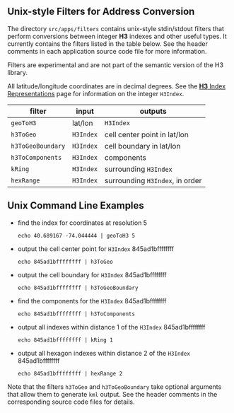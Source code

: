 Unix-style Filters for Address Conversion
---

The directory `src/apps/filters` contains unix-style stdin/stdout filters that perform conversions between integer **H3** indexes and other useful types. It currently contains the filters listed in the table below. See the header comments in each application source code file for more information.

Filters are experimental and are not part of the semantic version of the H3 library.

All latitude/longitude coordinates are in decimal degrees. See the <a href="#/documentation/core-library/h3-index-representations"> **H3** Index Representations</a> page for information on the integer `H3Index`.


| filter           | input     | outputs
| ---------------- | --------- | -------
| `geoToH3`        | lat/lon   | `H3Index`
| `h3ToGeo`        | `H3Index` | cell center point in lat/lon
| `h3ToGeoBoundary`| `H3Index` | cell boundary in lat/lon
| `h3ToComponents` | `H3Index` | components
| `kRing`          | `H3Index` | surrounding `H3Index`
| `hexRange`       | `H3Index` | surrounding `H3Index`, in order

Unix Command Line Examples
---

* find the index for coordinates at resolution 5

     `echo 40.689167 -74.044444 | geoToH3 5`

* output the cell center point for `H3Index` 845ad1bffffffff

     `echo 845ad1bffffffff | h3ToGeo`

* output the cell boundary for `H3Index` 845ad1bffffffff

     `echo 845ad1bffffffff | h3ToGeoBoundary`

* find the components for the `H3Index` 845ad1bffffffff

     `echo 845ad1bffffffff | h3ToComponents`

* output all indexes within distance 1 of the `H3Index` 845ad1bffffffff

     `echo 845ad1bffffffff | kRing 1`

* output all hexagon indexes within distance 2 of the `H3Index` 845ad1bffffffff

     `echo 845ad1bffffffff | hexRange 2`

Note that the filters `h3ToGeo` and `h3ToGeoBoundary` take optional arguments that allow them to generate `kml` output. See the header comments in the corresponding source code files for details.
